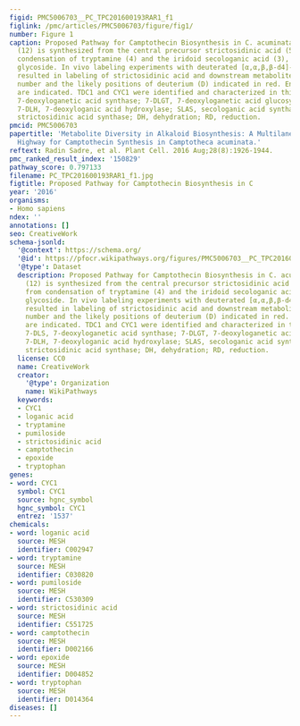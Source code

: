 ```yaml
---
figid: PMC5006703__PC_TPC201600193RAR1_f1
figlink: /pmc/articles/PMC5006703/figure/fig1/
number: Figure 1
caption: Proposed Pathway for Camptothecin Biosynthesis in C. acuminata.Camptothecin
  (12) is synthesized from the central precursor strictosidinic acid (5) derived from
  condensation of tryptamine (4) and the iridoid secologanic acid (3), a monoterpenoid
  glycoside. In vivo labeling experiments with deuterated [α,α,β,β-d4]-tryptamine
  resulted in labeling of strictosidinic acid and downstream metabolites with the
  number and the likely positions of deuterium (D) indicated in red. Enzyme activities
  are indicated. TDC1 and CYC1 were identified and characterized in this study. 7-DLS,
  7-deoxyloganetic acid synthase; 7-DLGT, 7-deoxyloganetic acid glucosyltransferase;
  7-DLH, 7-deoxyloganic acid hydroxylase; SLAS, secologanic acid synthase; STRAS,
  strictosidinic acid synthase; DH, dehydration; RD, reduction.
pmcid: PMC5006703
papertitle: 'Metabolite Diversity in Alkaloid Biosynthesis: A Multilane (Diastereomer)
  Highway for Camptothecin Synthesis in Camptotheca acuminata.'
reftext: Radin Sadre, et al. Plant Cell. 2016 Aug;28(8):1926-1944.
pmc_ranked_result_index: '150829'
pathway_score: 0.797133
filename: PC_TPC201600193RAR1_f1.jpg
figtitle: Proposed Pathway for Camptothecin Biosynthesis in C
year: '2016'
organisms:
- Homo sapiens
ndex: ''
annotations: []
seo: CreativeWork
schema-jsonld:
  '@context': https://schema.org/
  '@id': https://pfocr.wikipathways.org/figures/PMC5006703__PC_TPC201600193RAR1_f1.html
  '@type': Dataset
  description: Proposed Pathway for Camptothecin Biosynthesis in C. acuminata.Camptothecin
    (12) is synthesized from the central precursor strictosidinic acid (5) derived
    from condensation of tryptamine (4) and the iridoid secologanic acid (3), a monoterpenoid
    glycoside. In vivo labeling experiments with deuterated [α,α,β,β-d4]-tryptamine
    resulted in labeling of strictosidinic acid and downstream metabolites with the
    number and the likely positions of deuterium (D) indicated in red. Enzyme activities
    are indicated. TDC1 and CYC1 were identified and characterized in this study.
    7-DLS, 7-deoxyloganetic acid synthase; 7-DLGT, 7-deoxyloganetic acid glucosyltransferase;
    7-DLH, 7-deoxyloganic acid hydroxylase; SLAS, secologanic acid synthase; STRAS,
    strictosidinic acid synthase; DH, dehydration; RD, reduction.
  license: CC0
  name: CreativeWork
  creator:
    '@type': Organization
    name: WikiPathways
  keywords:
  - CYC1
  - loganic acid
  - tryptamine
  - pumiloside
  - strictosidinic acid
  - camptothecin
  - epoxide
  - tryptophan
genes:
- word: CYC1
  symbol: CYC1
  source: hgnc_symbol
  hgnc_symbol: CYC1
  entrez: '1537'
chemicals:
- word: loganic acid
  source: MESH
  identifier: C002947
- word: tryptamine
  source: MESH
  identifier: C030820
- word: pumiloside
  source: MESH
  identifier: C530309
- word: strictosidinic acid
  source: MESH
  identifier: C551725
- word: camptothecin
  source: MESH
  identifier: D002166
- word: epoxide
  source: MESH
  identifier: D004852
- word: tryptophan
  source: MESH
  identifier: D014364
diseases: []
---
```

